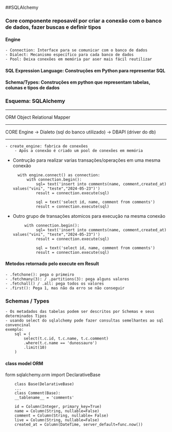 ##SQLAlchemy


### Core componente reposavél por criar a conexão com o banco de dados, fazer buscas e definir tipos

#### Engine 
    - Connection: Interface para se comunicar com o banco de dados
    - Dialect: Mecanismo específico para cada banco de dados
    - Pool: Deixa conexões em memória par aser mais fácil reutilizar

#### SQL Expression Language: Construções em Python para representar SQL
#### Schema/Types: Construções em python que representam tabelas, colunas e tipos de dados

### Esquema: SQLAlchemy
_________________________________________________________________
ORM
                   Object Relational Mapper
_________________________________________________________________
CORE
        Engine -> Dialeto (sql do banco utilizado) -> DBAPI (driver do db)
__________________________________________________________________

    - create_engine: fabrica de conexões
        - Após a conexão é criado um pool de conexões em memória



* Contrução para realizar varias transações/operações em uma mesma conexão

        with engine.connect() as connection:
            with connection.begin():
                sql= text('insert into comments(name, comment,created_at) values("vini", "teste","2024-05-23")')
                result = connection.execute(sql)

                sql = text('select id, name, comment from comments')
                result = connection.execute(sql)

* Outro grupo de transações atomicos para execução na mesma conexão

           with connection.begin():
                sql= text('insert into comments(name, comment,created_at) values("vini", "teste","2024-05-23")')
                result = connection.execute(sql)

                sql = text('select id, name, comment from comments')
                result = connection.execute(sql)

#### Metodos retornado pelo execute em Result

    - .fetchone(): pega o primeiro
    - .fetchmany(3): / .partitions(3): pega alguns valores
    - .fetchall() / .all: pega todos os valores
    - .first(): Pega 1, mas não da erro se não conseguir

### Schemas / Types

    - Os metadados das tabelas podem ser descritos por Schemas e seus determinados Tipos
    - usando select do sqlalchemy pode fazer consultas semelhantes ao sql convencinal
    exemplo:
        sql = (
            select(t.c.id, t.c.name, t.c.comment)
            .where(t.c.name == 'dunossauro')
            .limit(10)
        )

#### class model ORM
form sqlalchemy.orm import DeclarativeBase

        class Base(DelarativeBase)
        ...
        class Comment(Base):
        __tablename__ = 'comments'

        id = Column(Integer, primary_key=True)
        name = Column(String, nullable=False)
        comment = Column(String, nullable= False)
        live = Column(String, nullable=False)
        created_at = Column(DateTime, server_default=func.now())